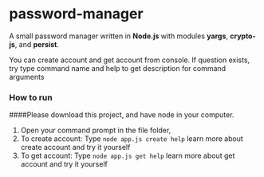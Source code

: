 # password-manager

A small password manager written in **Node.js** with modules **yargs**,  **crypto-js**, and **persist**.

You can create account and get account from console. If question exists, try type command name and help to get description for command arguments

### How to run
####Please download this project, and have node in your computer.

1. Open your command prompt in the file folder, 
2. To create account: Type <code>node app.js create help</code> learn more about create account and try it yourself
3. To get account:    Type <code>node app.js get help</code> learn more about get account and try it yourself
